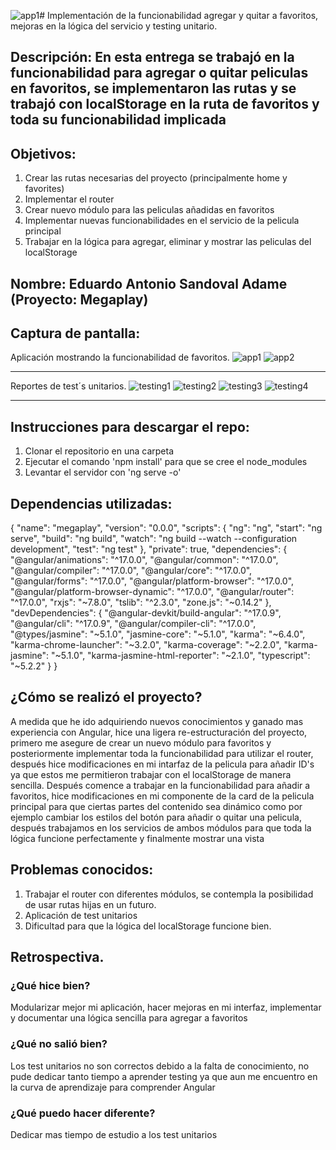 ![app1](https://github.com/user-attachments/assets/a7534679-6408-4f6e-ad3f-c614ff28d403)# Implementación de la funcionabilidad agregar y quitar a favoritos, mejoras en la lógica del servicio y testing unitario.

## Descripción: En esta entrega se trabajó en la funcionabilidad para agregar o quitar peliculas en favoritos, se implementaron las rutas y se trabajó con localStorage en la ruta de favoritos y toda su funcionabilidad implicada

## Objetivos: 
1. Crear las rutas necesarias del proyecto (principalmente home y favorites)
2. Implementar el router
3. Crear nuevo módulo para las peliculas añadidas en favoritos
4. Implementar nuevas funcionabilidades en el servicio de la pelicula principal
5. Trabajar en la lógica para agregar, eliminar y mostrar las peliculas del localStorage

## Nombre: Eduardo Antonio Sandoval Adame (Proyecto: Megaplay)

## Captura de pantalla:
Aplicación mostrando la funcionabilidad de favoritos.
![app1](https://github.com/user-attachments/assets/985c70c8-e743-48d2-a631-de326cc83b69)
![app2](https://github.com/user-attachments/assets/c2f99fff-3c7b-45db-9e9b-70d378163bc6)
*** 
Reportes de test´s unitarios.
![testing1](https://github.com/user-attachments/assets/18a2bbb9-5951-4794-9bdc-1af5678ee9c7)
![testing2](https://github.com/user-attachments/assets/92003ef9-95c3-4359-9a00-7a3df756409c)
![testing3](https://github.com/user-attachments/assets/0f41be68-0f1b-45f8-825e-5871c4b55752)
![testing4](https://github.com/user-attachments/assets/84fa2e9f-4355-42e3-abcd-26c9885bef9f)
***
## Instrucciones para descargar el repo:
1. Clonar el repositorio en una carpeta
2. Ejecutar el comando 'npm install' para que se cree el node_modules
3. Levantar el servidor con 'ng serve -o'

## Dependencias utilizadas:
{
  "name": "megaplay",
  "version": "0.0.0",
  "scripts": {
    "ng": "ng",
    "start": "ng serve",
    "build": "ng build",
    "watch": "ng build --watch --configuration development",
    "test": "ng test"
  },
  "private": true,
  "dependencies": {
    "@angular/animations": "^17.0.0",
    "@angular/common": "^17.0.0",
    "@angular/compiler": "^17.0.0",
    "@angular/core": "^17.0.0",
    "@angular/forms": "^17.0.0",
    "@angular/platform-browser": "^17.0.0",
    "@angular/platform-browser-dynamic": "^17.0.0",
    "@angular/router": "^17.0.0",
    "rxjs": "~7.8.0",
    "tslib": "^2.3.0",
    "zone.js": "~0.14.2"
  },
  "devDependencies": {
    "@angular-devkit/build-angular": "^17.0.9",
    "@angular/cli": "^17.0.9",
    "@angular/compiler-cli": "^17.0.0",
    "@types/jasmine": "~5.1.0",
    "jasmine-core": "~5.1.0",
    "karma": "~6.4.0",
    "karma-chrome-launcher": "~3.2.0",
    "karma-coverage": "~2.2.0",
    "karma-jasmine": "~5.1.0",
    "karma-jasmine-html-reporter": "~2.1.0",
    "typescript": "~5.2.2"
  }
}
## ¿Cómo se realizó el proyecto?
A medida que he ido adquiriendo nuevos conocimientos y ganado mas experiencia con Angular, hice una ligera re-estructuración del proyecto, primero me asegure de crear un nuevo módulo para favoritos y posteriormente implementar toda la funcionabilidad para utilizar el router, después hice modificaciones en mi intarfaz de la pelicula para añadir ID's ya que estos me permitieron trabajar con el localStorage de manera sencilla.
Después comence a trabajar en la funcionabilidad para añadir a favoritos, hice modificaciones en mi componente de la card de la pelicula principal para que ciertas partes del contenido sea dinámico como por ejemplo cambiar los estilos del botón para añadir o quitar una pelicula, después trabajamos en los servicios de ambos módulos para que toda la lógica funcione perfectamente y finalmente mostrar una vista 

## Problemas conocidos:
1. Trabajar el router con diferentes módulos, se contempla la posibilidad de usar rutas hijas en un futuro.
2. Aplicación de test unitarios
3. Dificultad para que la lógica del localStorage funcione bien.

## Retrospectiva.
### ¿Qué hice bien?
Modularizar mejor mi aplicación, hacer mejoras en mi interfaz, implementar y documentar una lógica sencilla para agregar a favoritos
### ¿Qué no salió bien?
Los test unitarios no son correctos debido a la falta de conocimiento, no pude dedicar tanto tiempo a aprender testing ya que aun me encuentro en la curva de aprendizaje para comprender Angular
### ¿Qué puedo hacer diferente?
Dedicar mas tiempo de estudio a los test unitarios

    

